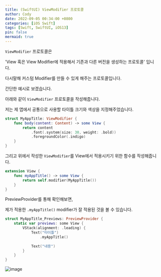 ```yaml
---
title: (SwiftUI) ViewModifier 프로토콜
author: Cody
date: 2022-09-05 00:34:00 +0800
categories: [iOS Swift]
tags: [Swift, SwiftUI, iOS13]
pin: false
mermaid: true
---
```


`ViewModifier` 프로토콜은

'View 혹은 View Modifier에 적용해서 기존과 다른 버전을 생성하는 프로토콜' 입니다.

다시말해 커스텀 Modifier를 만들 수 있게 해주는 프로토콜입니다.

간단한 예시로 보겠습니다.

아래와 같이 `ViewModifier` 프로토콜을 작성해줍니다.

저는 제 앱에서 공통으로 사용할 타이틀 크기와 색상을 지정해주었습니다.

```swift
struct MyAppTitle: ViewModifier {
    func body(content: Content) -> some View {
        return content
            .font(.system(size: 30, weight: .bold))
            .foregroundColor(.indigo)
    }
}
```

그리고 위에서 작성한 `ViewModifier`를 View에서 적용시키기 위한 함수를 작성해줍니다.

```swift
extension View {
    func myAppTitle() -> some View {
        return self.modifier(MyAppTitle())
    }
}
```

PreviewProvider를 통해 확인해보면,

제가 적용한 `.myAppTitle()` modifier가 잘 적용된 것을 볼 수 있습니다.

```swift
struct MyAppTitle_Previews: PreviewProvider {
    static var previews: some View {
        VStack(alignment: .leading) {
            Text("타이틀")
                .myAppTitle()
            
            Text("내용")
        }
    }
}
```

![image](https://github.com/swiftycody/swiftycody.github.io/assets/9062513/7fb35b6d-f730-42fd-9fcf-611058f2cd1d)